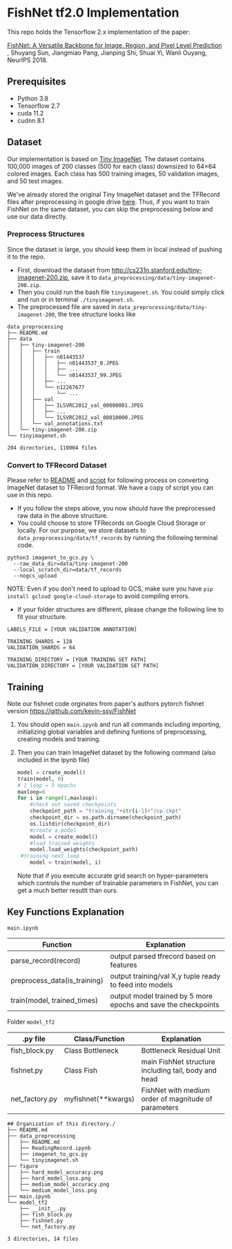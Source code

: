 # FishNet tf2.0 Implementation

This repo holds the Tensorflow 2.x implementation of the paper:

[FishNet: A Versatile Backbone for Image, Region, and Pixel Level Prediction](http://papers.nips.cc/paper/7356-fishnet-a-versatile-backbone-for-image-region-and-pixel-level-prediction.pdf) , Shuyang Sun, Jiangmiao Pang, Jianping Shi, Shuai Yi, Wanli Ouyang, NeurIPS 2018.

## Prerequisites

- Python 3.8
- Tensorflow 2.7
- cuda 11.2
- cudnn 8.1

## Dataset

Our implementation is based on [Tiny ImageNet](http://cs231n.stanford.edu/reports/2016/pdfs/401_Report.pdf). The dataset contains 100,000 images of 200 classes (500 for each class) downsized to 64×64 colored images. Each class has 500 training images, 50 validation images, and 50 test images.

We've already stored the original Tiny ImageNet dataset and the TFRecord files after preprocessing in google drive [here](https://drive.google.com/drive/folders/1PQOq3dVTjHKsao5lD0RvbdUQarAGstzk). Thus, if you want to train FishNet on the same dataset, you can skip the preprocessing below and use our data directly.

### Preprocess Structures

Since the dataset is large, you should keep them in local instead of pushing it to the repo.

- First, download the dataset from http://cs231n.stanford.edu/tiny-imagenet-200.zip, save it to `data_preprocessing/data/tiny-imagenet-200.zip`. 
- Then you could run the bash file `tinyimagenet.sh`. You could simply click and run or in terminal `./tinyimagenet.sh`. 
- The preprocessed file are saved in `data_preprocessing/data/tiny-imagenet-200`, the tree structure looks like 

```
data_preprocessing
├── README.md
├── data
│   ├── tiny-imagenet-200
│   │   ├── train
│   │   │   ├── n01443537
│   │   │   │   ├── n01443537_0.JPEG
│   │   │   │   ├── ...
│   │   │   │   └── n01443537_99.JPEG
│   │   │   ├── ...
│   │   │   └── n12267677
│   │   │       └── ...
│   │   ├── val
│   │   │   ├── ILSVRC2012_val_00000001.JPEG
│   │   │   ├── ...
│   │   │   └── ILSVRC2012_val_00010000.JPEG
│   │   └── val_annotations.txt
│   └── tiny-imagenet-200.zip
└── tinyimagenet.sh

204 directories, 110004 files
```

### Convert to TFRecord Dataset

Please refer to [README](https://github.com/tensorflow/tpu/tree/master/tools/datasets) and [script](https://github.com/tensorflow/tpu/blob/master/tools/datasets/imagenet_to_gcs.py) for following process on converting ImageNet dataset to TFRecord format. We have a copy of script you can use in this repo.

- If you follow the steps above, you now should have the preprocessed raw data in the above structure. 
- You could choose to store TFRecords on Google Cloud Storage or locally. For our purpose, we store datasets to `data_preprocessing/data/tf_records` by running the following terminal code. 
```
python3 imagenet_to_gcs.py \
  --raw_data_dir=data/tiny-imagenet-200 
  --local_scratch_dir=data/tf_records 
  --nogcs_upload
```
NOTE: Even if you don't need to upload to GCS, make sure you have `pip install gcloud google-cloud-storage` to avoid compiling errors.
- If your folder structures are different, please change the following line to fit your structure.
```
LABELS_FILE = [YOUR VALIDATION ANNOTATION]

TRAINING_SHARDS = 128
VALIDATION_SHARDS = 64

TRAINING_DIRECTORY = [YOUR TRAINING SET PATH]
VALIDATION_DIRECTORY = [YOUR VALIDATION SET PATH]
```

## Training
Note our fishnet code orginates from paper's authors pytorch fishnet version
https://github.com/kevin-ssy/FishNet

1. You should open `main.ipynb` and run all commands including importing, initializing global variables and defining funtions of preprocessing, creating models and training. 

2. Then you can train ImageNet dataset by the following command (also included in the ipynb file)

   ```python
   model = create_model()
   train(model, 0)
   # 1 loop = 5 epochs
   maxloop=6
   for i in range(1,maxloop):
       #check out saved checkpoints
       checkpoint_path = "training_"+str(i-1)+"/cp.ckpt"
       checkpoint_dir = os.path.dirname(checkpoint_path)
       os.listdir(checkpoint_dir)
       #create a model
       model = create_model()
       #load trained weights
       model.load_weights(checkpoint_path)
   	#training next loop
       model = train(model, i)
   ```

   Note that if you execute accurate grid search on hyper-parameters which controls the number of trainable parameters in FishNet, you can get a much better resutlt than ours.

## Key Functions Explanation

`main.ipynb`

| Function                     | Explanation                                                  |
| ---------------------------- | ------------------------------------------------------------ |
| parse_record(record)         | output parsed tfrecord based on features                     |
| preprocess_data(is_training) | output training/val X,y tuple ready to feed into models      |
| train(model, trained_times)  | output model trained by 5 more epochs and save the  checkpoints |

Folder `model_tf2`

| .py file       | Class/Function      | Explanation                                          |
| -------------- | ------------------- | ---------------------------------------------------- |
| fish_block.py  | Class Bottleneck    | Bottleneck Residual Unit                             |
| fishnet.py     | Class Fish          | main FishNet structure including tail, body and head |
| net_factory.py | myfishnet(**kwargs) | FishNet with medium order of magnitude of parameters |

```
## Organization of this directory./
├── README.md
├── data_preprocessing
│   ├── README.md
│   ├── ReadingRecord.ipynb
│   ├── imagenet_to_gcs.py
│   └── tinyimagenet.sh
├── figure
│   ├── hard_model_accuracy.png
│   ├── hard_model_loss.png
│   ├── medium_model_accuracy.png
│   └── medium_model_loss.png
├── main.ipynb
└── model_tf2
    ├── __init__.py
    ├── fish_block.py
    ├── fishnet.py
    └── net_factory.py

3 directories, 14 files
```
